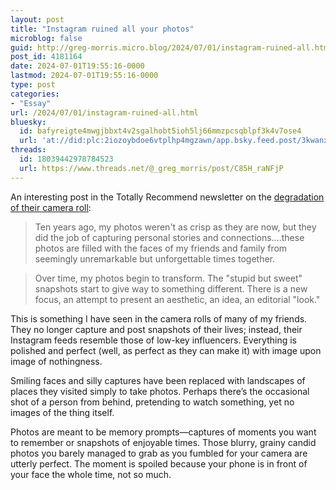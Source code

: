 ```yaml
---
layout: post
title: "Instagram ruined all your photos"
microblog: false
guid: http://greg-morris.micro.blog/2024/07/01/instagram-ruined-all.html
post_id: 4181164
date: 2024-07-01T19:55:16-0000
lastmod: 2024-07-01T19:55:16-0000
type: post
categories:
- "Essay"
url: /2024/07/01/instagram-ruined-all.html
bluesky:
  id: bafyreigte4mwgjbbxt4v2sgalhobt5ioh5lj66mmzpcsqblpf3k4v7ose4
  url: 'at://did:plc:2iozoybdoe6vtplhp4mgzawn/app.bsky.feed.post/3kwanxg4vxn2b'
threads:
  id: 18039442978784523
  url: https://www.threads.net/@_greg_morris/post/C85H_raNFjP
---
```

An interesting post in the Totally Recommend newsletter on the [degradation of their camera roll](https://totallyrecommend.substack.com/p/i-regret-whats-in-my-camera-roll):

> Ten years ago, my photos weren't as crisp as they are now, but they did the job of capturing personal stories and connections….these photos are filled with the faces of my friends and family from seemingly unremarkable but unforgettable times together.

> Over time, my photos begin to transform. The "stupid but sweet" snapshots start to give way to something different. There is a new focus, an attempt to present an aesthetic, an idea, an editorial "look."

This is something I have seen in the camera rolls of many of my friends. They no longer capture and post snapshots of their lives; instead, their Instagram feeds resemble those of low-key influencers. Everything is polished and perfect (well, as perfect as they can make it) with image upon image of nothingness.

Smiling faces and silly captures have been replaced with landscapes of places they visited simply to take photos. Perhaps there’s the occasional shot of a person from behind, pretending to watch something, yet no images of the thing itself.

Photos are meant to be memory prompts—captures of moments you want to remember or snapshots of enjoyable times. Those blurry, grainy candid photos you barely managed to grab as you fumbled for your camera are utterly perfect. The moment is spoiled because your phone is in front of your face the whole time, not so much.
